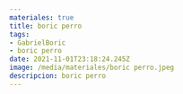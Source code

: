 ```yaml
---
materiales: true
title: boric perro
tags:
- GabrielBoric
- boric perro
date: 2021-11-01T23:18:24.245Z
image: /media/materiales/boric perro.jpeg
descripcion: boric perro
---
```

